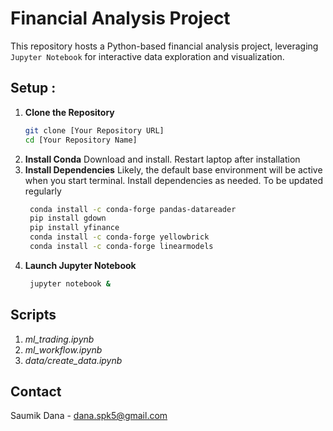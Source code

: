 # Financial Analysis Project

This repository hosts a Python-based financial analysis project, leveraging `Jupyter Notebook` for interactive data exploration and visualization.

## Setup :

1. **Clone the Repository**
   ```bash
   git clone [Your Repository URL]
   cd [Your Repository Name]
    ```
2. **Install Conda**
    Download and install. Restart laptop after installation
3. **Install Dependencies**
    Likely, the default base environment will be active when you start terminal. Install dependencies
    as needed. To be updated regularly
   ```bash
    conda install -c conda-forge pandas-datareader
    pip install gdown
    pip install yfinance
    conda install -c conda-forge yellowbrick
    conda install -c conda-forge linearmodels
    ```
4. **Launch Jupyter Notebook**
   ```bash
    jupyter notebook &
    ```

## Scripts

1. *ml_trading.ipynb*
2. *ml_workflow.ipynb*
3. *data/create_data.ipynb*

## Contact

Saumik Dana - [dana.spk5@gmail.com](mailto:dana.spk5@gmail.com)


